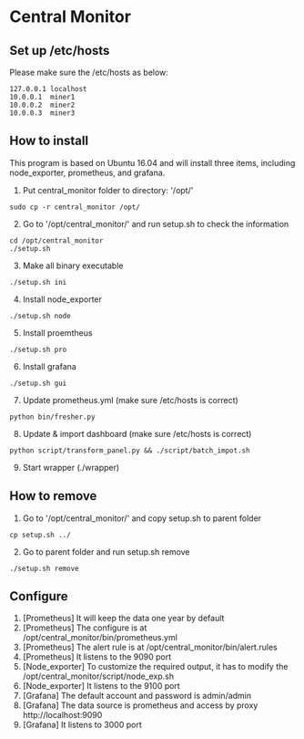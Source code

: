 # Central Monitor

## Set up /etc/hosts

Please make sure the /etc/hosts as below:

```
127.0.0.1 localhost
10.0.0.1  miner1
10.0.0.2  miner2
10.0.0.3  miner3
```

## How to install

This program is based on Ubuntu 16.04 and will install three items, including node_exporter, prometheus, and grafana.

1. Put central_monitor folder to directory: '/opt/'

```
sudo cp -r central_monitor /opt/
```

2. Go to '/opt/central_monitor/' and run setup.sh to check the information

```
cd /opt/central_monitor
./setup.sh
```

3. Make all binary executable 

```
./setup.sh ini
```

4. Install node_exporter

```
./setup.sh node
```

5. Install proemtheus

```
./setup.sh pro
```

6. Install grafana

```
./setup.sh gui
```

7. Update prometheus.yml (make sure /etc/hosts is correct)

```
python bin/fresher.py
```

8. Update & import dashboard (make sure /etc/hosts is correct)

```
python script/transform_panel.py && ./script/batch_impot.sh
```

9. Start wrapper (./wrapper)

## How to remove

1. Go to '/opt/central_monitor/' and copy setup.sh to parent folder 

```
cp setup.sh ../
```

2. Go to parent folder and run setup.sh remove

```
./setup.sh remove
```

## Configure

1. [Prometheus] It will keep the data one year by default
2. [Prometheus] The configure is at /opt/central_monitor/bin/prometheus.yml
3. [Prometheus] The alert rule is at /opt/central_monitor/bin/alert.rules
4. [Prometheus] It listens to the 9090 port
5. [Node\_exporter] To customize the required output, it has to modify the /opt/central_monitor/script/node_exp.sh
6. [Node\_exporter] It listens to the 9100 port
7. [Grafana] The default account and password is admin/admin
8. [Grafana] The data source is prometheus and access by proxy http://localhost:9090
9. [Grafana] It listens to 3000 port
